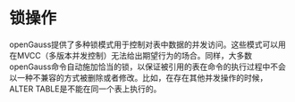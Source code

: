# 锁操作

openGauss提供了多种锁模式用于控制对表中数据的并发访问。这些模式可以用在MVCC（多版本并发控制）无法给出期望行为的场合。同样，大多数openGauss命令自动施加恰当的锁，以保证被引用的表在命令的执行过程中不会以一种不兼容的方式被删除或者修改。比如，在存在其他并发操作的时候，ALTER TABLE是不能在同一个表上执行的。

